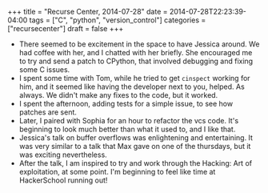 +++
title = "Recurse Center, 2014-07-28"
date = 2014-07-28T22:23:39-04:00
tags = ["C", "python", "version_control"]
categories = ["recursecenter"]
draft = false
+++

-   There seemed to be excitement in the space to have Jessica around.  We had
    coffee with her, and I chatted with her briefly. She encouraged me to try and
    send a patch to CPython, that involved debugging and fixing some C issues.
-   I spent some time with Tom, while he tried to get `cinspect` working for him,
    and it seemed like having the developer next to you, helped.  As always.  We
    didn't make any fixes to the code, but it worked.
-   I spent the afternoon, adding tests for a simple issue, to see how patches are sent.
-   Later, I paired with Sophia for an hour to refactor the vcs code. It's
    beginning to look much better than what it used to, and I like that.
-   Jessica's talk on buffer overflows was enlightening and entertaining. It was
    very similar to a talk that Max gave on one of the thursdays, but it was
    exciting nevertheless.
-   After the talk, I am inspired to try and work through the Hacking: Art of
    exploitation, at some point. I'm beginning to feel like time at HackerSchool
    running out!
